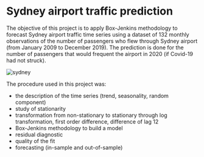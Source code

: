 # Sydney airport traffic prediction

The objective of this project is to apply Box-Jenkins methodology to forecast Sydney airport traffic time
series using a dataset of 132 monthly observations of the number of passengers who flew through Sydney airport (from January 2009 to December 2019). 
The prediction is done for the number of passengers that would frequent the airport in 2020 (if Covid-19 had not struck).



![sydney](https://www.applelanguages.it/it/img/top/sydney.jpg)



The procedure used in this project was:
- the description of the time series (trend, seasonality, random component)
- study of stationarity
- transformation from non-stationary to stationary through log transformation, first order difference, difference of lag 12
- Box-Jenkins methodology to build a model
- residual diagnostic
- quality of the fit
- forecasting (in-sample and out-of-sample)

